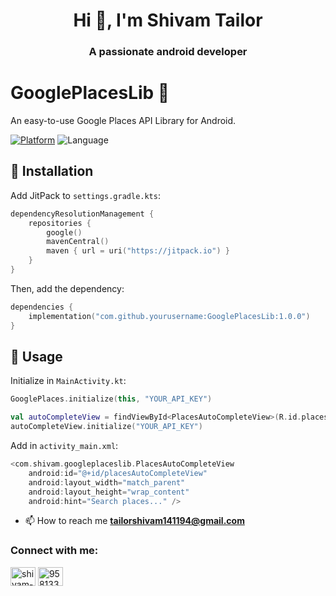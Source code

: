 
<h1 align="center">Hi 👋, I'm Shivam Tailor</h1>
<h3 align="center">A passionate android developer</h3>

# GooglePlacesLib 🚀
An easy-to-use Google Places API Library for Android.

[![Platform](https://img.shields.io/badge/Platform-Android-brightgreen.svg)](https://developer.android.com/) ![Language](https://img.shields.io/badge/Language-Kotlin-orange.svg)

## 📌 Installation
Add JitPack to `settings.gradle.kts`:
```kotlin
dependencyResolutionManagement {
    repositories {
        google()
        mavenCentral()
        maven { url = uri("https://jitpack.io") }
    }
}
```
Then, add the dependency:
```kotlin
dependencies {
    implementation("com.github.yourusername:GooglePlacesLib:1.0.0")
}
```
## 🎯 Usage
Initialize in `MainActivity.kt`:
```kotlin
GooglePlaces.initialize(this, "YOUR_API_KEY")

val autoCompleteView = findViewById<PlacesAutoCompleteView>(R.id.placesAutoCompleteView)
autoCompleteView.initialize("YOUR_API_KEY")
```
Add in `activity_main.xml`:
```kotlin
<com.shivam.googleplaceslib.PlacesAutoCompleteView
    android:id="@+id/placesAutoCompleteView"
    android:layout_width="match_parent"
    android:layout_height="wrap_content"
    android:hint="Search places..." />
```

- 📫 How to reach me **tailorshivam141194@gmail.com**
<h3 align="left">Connect with me:</h3>
<p align="left">
<a href="https://linkedin.com/in/shivam-tailor-509833106" target="blank"><img align="center" src="https://raw.githubusercontent.com/rahuldkjain/github-profile-readme-generator/master/src/images/icons/Social/linked-in-alt.svg" alt="shivam-tailor-509833106" height="30" width="40" /></a>
<a href="https://stackoverflow.com/users/9581339/tailor-shivam" target="blank"><img align="center" src="https://raw.githubusercontent.com/rahuldkjain/github-profile-readme-generator/master/src/images/icons/Social/stack-overflow.svg" alt="9581339/tailor-shivam" height="30" width="40" /></a>
</p>






















